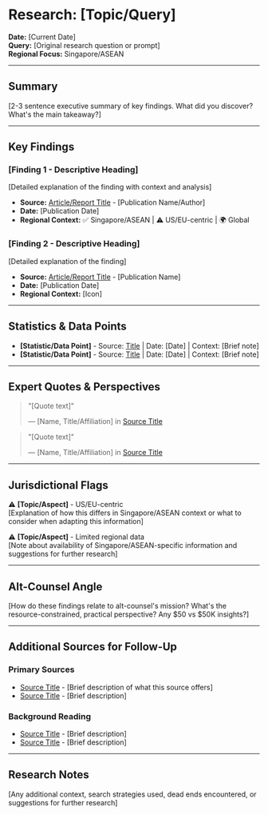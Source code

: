 # Research: [Topic/Query]

**Date:** [Current Date]  
**Query:** [Original research question or prompt]  
**Regional Focus:** Singapore/ASEAN

---

## Summary

[2-3 sentence executive summary of key findings. What did you discover? What's the main takeaway?]

---

## Key Findings

### [Finding 1 - Descriptive Heading]

[Detailed explanation of the finding with context and analysis]

- **Source:** [Article/Report Title](URL) - [Publication Name/Author]
- **Date:** [Publication Date]
- **Regional Context:** ✅ Singapore/ASEAN | ⚠️ US/EU-centric | 🌍 Global

### [Finding 2 - Descriptive Heading]

[Detailed explanation of the finding]

- **Source:** [Article/Report Title](URL) - [Publication Name]
- **Date:** [Publication Date]
- **Regional Context:** [Icon]

---

## Statistics & Data Points

- **[Statistic/Data Point]** - Source: [Title](URL) | Date: [Date] | Context: [Brief note]
- **[Statistic/Data Point]** - Source: [Title](URL) | Date: [Date] | Context: [Brief note]

---

## Expert Quotes & Perspectives

> "[Quote text]"
> 
> — [Name, Title/Affiliation] in [Source Title](URL)

> "[Quote text]"
> 
> — [Name, Title/Affiliation] in [Source Title](URL)

---

## Jurisdictional Flags

⚠️ **[Topic/Aspect]** - US/EU-centric  
[Explanation of how this differs in Singapore/ASEAN context or what to consider when adapting this information]

⚠️ **[Topic/Aspect]** - Limited regional data  
[Note about availability of Singapore/ASEAN-specific information and suggestions for further research]

---

## Alt-Counsel Angle

[How do these findings relate to alt-counsel's mission? What's the resource-constrained, practical perspective? Any $50 vs $50K insights?]

---

## Additional Sources for Follow-Up

### Primary Sources
- [Source Title](URL) - [Brief description of what this source offers]
- [Source Title](URL) - [Brief description]

### Background Reading
- [Source Title](URL) - [Brief description]
- [Source Title](URL) - [Brief description]

---

## Research Notes

[Any additional context, search strategies used, dead ends encountered, or suggestions for further research]
